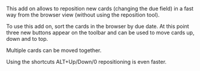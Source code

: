 This add on allows to reposition new cards (changing the due field) in a fast way from the browser view (without using the reposition tool).

To use this add on, sort the cards in the browser by due date. At this point three new buttons appear on the toolbar and can be used to move cards up, down and to top.

Multiple cards can be moved together.

Using the shortcuts ALT+Up/Down/0 repositioning is even faster.
